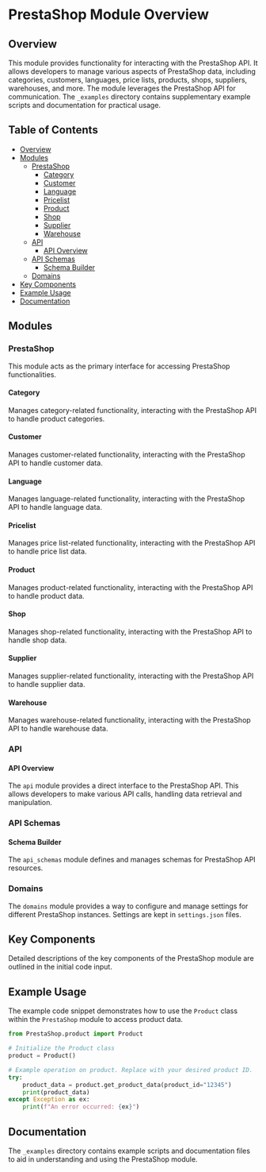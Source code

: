 # PrestaShop Module Overview

## Overview

This module provides functionality for interacting with the PrestaShop API. It allows developers to manage various aspects of PrestaShop data, including categories, customers, languages, price lists, products, shops, suppliers, warehouses, and more.  The module leverages the PrestaShop API for communication.  The `_examples` directory contains supplementary example scripts and documentation for practical usage.

## Table of Contents

* [Overview](#overview)
* [Modules](#modules)
    * [PrestaShop](#prestashop)
        * [Category](#category)
        * [Customer](#customer)
        * [Language](#language)
        * [Pricelist](#pricelist)
        * [Product](#product)
        * [Shop](#shop)
        * [Supplier](#supplier)
        * [Warehouse](#warehouse)
    * [API](#api)
        * [API Overview](#api-overview)
    * [API Schemas](#api-schemas)
        * [Schema Builder](#schema-builder)
    * [Domains](#domains)
* [Key Components](#key-components)
* [Example Usage](#example-usage)
* [Documentation](#documentation)

## Modules

### PrestaShop

This module acts as the primary interface for accessing PrestaShop functionalities.

#### Category

Manages category-related functionality, interacting with the PrestaShop API to handle product categories.

#### Customer

Manages customer-related functionality, interacting with the PrestaShop API to handle customer data.

#### Language

Manages language-related functionality, interacting with the PrestaShop API to handle language data.

#### Pricelist

Manages price list-related functionality, interacting with the PrestaShop API to handle price list data.

#### Product

Manages product-related functionality, interacting with the PrestaShop API to handle product data.


#### Shop

Manages shop-related functionality, interacting with the PrestaShop API to handle shop data.


#### Supplier

Manages supplier-related functionality, interacting with the PrestaShop API to handle supplier data.

#### Warehouse

Manages warehouse-related functionality, interacting with the PrestaShop API to handle warehouse data.


### API

#### API Overview

The `api` module provides a direct interface to the PrestaShop API. This allows developers to make various API calls, handling data retrieval and manipulation.


### API Schemas

#### Schema Builder

The `api_schemas` module defines and manages schemas for PrestaShop API resources.


### Domains

The `domains` module provides a way to configure and manage settings for different PrestaShop instances.  Settings are kept in `settings.json` files.

## Key Components

Detailed descriptions of the key components of the PrestaShop module are outlined in the initial code input.

## Example Usage

The example code snippet demonstrates how to use the `Product` class within the `PrestaShop` module to access product data.

```python
from PrestaShop.product import Product

# Initialize the Product class
product = Product()

# Example operation on product. Replace with your desired product ID.
try:
    product_data = product.get_product_data(product_id="12345")
    print(product_data)
except Exception as ex:
    print(f"An error occurred: {ex}")
```

## Documentation

The `_examples` directory contains example scripts and documentation files to aid in understanding and using the PrestaShop module.